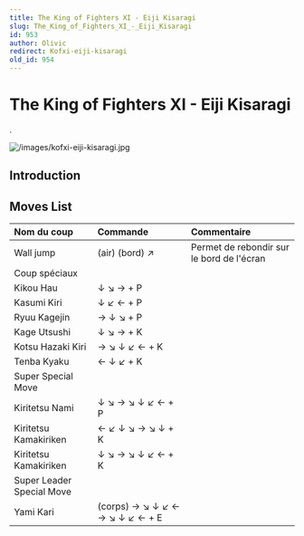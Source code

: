 ```yaml
---
title: The King of Fighters XI - Eiji Kisaragi
slug: The_King_of_Fighters_XI_-_Eiji_Kisaragi
id: 953
author: Olivic
redirect: Kofxi-eiji-kisaragi
old_id: 954
---
```


# The King of Fighters XI - Eiji Kisaragi

.

![](/images/kofxi-eiji-kisaragi.jpg "/images/kofxi-eiji-kisaragi.jpg")

## Introduction

## Moves List

| Nom du coup               | Commande                        | Commentaire                               |
|:--------------------------|:--------------------------------|:------------------------------------------|
| Wall jump                 | (air) (bord) ↗                  | Permet de rebondir sur le bord de l'écran |
| Coup spéciaux             |                                 |                                           |
| Kikou Hau                 | ↓ ↘ → + P                       |                                           |
| Kasumi Kiri               | ↓ ↙ ← + P                       |                                           |
| Ryuu Kagejin              | → ↓ ↘ + P                       |                                           |
| Kage Utsushi              | ↓ ↘ → + K                       |                                           |
| Kotsu Hazaki Kiri         | → ↘ ↓ ↙ ← + K                   |                                           |
| Tenba Kyaku               | ← ↓ ↙ + K                       |                                           |
| Super Special Move        |                                 |                                           |
| Kiritetsu Nami            | ↓ ↘ → ↘ ↓ ↙ ← + P               |                                           |
| Kiritetsu Kamakiriken     | ← ↙ ↓ ↘ → ↘ ↓ + K               |                                           |
| Kiritetsu Kamakiriken     | ↓ ↘ → ↘ ↓ ↙ ← + K               |                                           |
| Super Leader Special Move |                                 |                                           |
| Yami Kari                 | (corps) → ↘ ↓ ↙ ← → ↘ ↓ ↙ ← + E |                                           |
